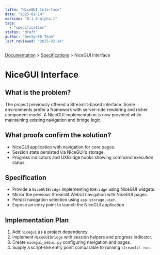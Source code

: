 ```yaml
---
title: "NiceGUI Interface"
date: "2025-02-14"
version: "0.1.0-alpha.1"
tags:
  - "specification"
status: "draft"
author: "DevSynth Team"
last_reviewed: "2025-02-14"
---
```

<div class="breadcrumbs">
<a href="../index.md">Documentation</a> &gt; <a href="index.md">Specifications</a> &gt; NiceGUI Interface
</div>

# NiceGUI Interface

## What is the problem?
The project previously offered a Streamlit-based interface. Some environments prefer a framework with server-side rendering and richer component model. A NiceGUI implementation is now provided while maintaining existing navigation and bridge logic.

## What proofs confirm the solution?
- NiceGUI application with navigation for core pages.
- Session state persisted via NiceGUI's storage.
- Progress indicators and UXBridge hooks showing command execution status.

## Specification
- Provide a `NiceGUIBridge` implementing `UXBridge` using NiceGUI widgets.
- Mirror the previous Streamlit WebUI navigation with NiceGUI pages.
- Persist navigation selection using `app.storage.user`.
- Expose an entry point to launch the NiceGUI application.

## Implementation Plan
1. Add `nicegui` as a project dependency.
2. Implement `NiceGUIBridge` with session helpers and progress indicator.
3. Create `nicegui_webui.py` configuring navigation and pages.
4. Supply a script-like entry point comparable to running `streamlit run`.

